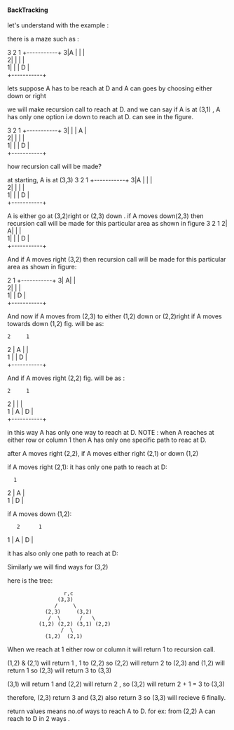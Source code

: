  #### BackTracking ####

 let's understand with the example :

 there is a maze such as :
  
  3   2   1
 +-----------+ 
3|A |   |    |      
2|  |   |    |      
1|  |   |  D |      
 +-----------+

 lets suppose  A has to be reach at D and A can goes by choosing either down or right 

we will make recursion call to reach at D.
and we can say  if A is at (3,1) , A has only one option i.e down to reach at D. can see in the figure.

  3   2   1
 +-----------+ 
3|  |   | A  |      
2|  |   |    |      
1|  |   |  D |      
 +-----------+

 how recursion call will be made?

 at starting, A is at (3,3)
   3   2   1
 +-----------+ 
3|A |   |    |      
2|  |   |    |      
1|  |   |  D |      
 +-----------+

A is either go at (3,2)right or (2,3) down .
if A moves down(2,3) then recursion call will be made for this particular area as shown in figure
   3   2   1
2| A|   |    |      
1|  |   |  D |      
 +-----------+

And if A moves right (3,2)  then recursion call will be made for this particular area as shown in figure:

  2     1
 +-----------+ 
3|  A|    |      
2|   |    |      
1|   |  D |      
 +-----------+

And now if A moves from (2,3) to  either  (1,2) down or (2,2)right 
if A moves towards down (1,2) fig. will be as:

    2     1
2  | A |    |      
1  |   |  D |      
 +-----------+

And if  A moves right (2,2) fig. will be as :


    2     1
2  |    |    |      
1  | A  |  D |      
 +-----------+

in this way A has only one way to reach at D.
NOTE : when A reaches at either row or column 1 then A has only one specific path to reac at D.

after A moves right (2,2), if A moves either right (2,1) or down (1,2) 

if A moves right (2,1):
it has only one path to reach at D:

      1 
2   |  A |      
1   |  D | 

if A moves down (1,2):
       
       2      1
   1  |  A |  D | 


it has  also only one path to reach at D:  

Similarly we will find ways for (3,2)

here is the tree:
                   
                   
                      r,c  
                    (3,3)
                   /     \
                (2,3)     (3,2)
                 /  \      /   \
              (1,2) (2,2) (3,1) (2,2)
                     /  \
                (1,2)  (2,1)


When we reach at 1 either row or column it will return 1 to recursion call.

(1,2) & (2,1) will return 1 , 1 to (2,2) so (2,2) will return 2 to (2,3)
 and (1,2) will return 1 so (2,3) will return 3 to (3,3)

(3,1) will return 1 and (2,2) will return 2 , so (3,2) will return 2 + 1 = 3 to (3,3)

therefore, (2,3) return 3 and (3,2) also return 3 so (3,3) will recieve 6 finally.

return values means no.of ways to reach A to D. for ex: from (2,2) A can reach to D in 2 ways .
